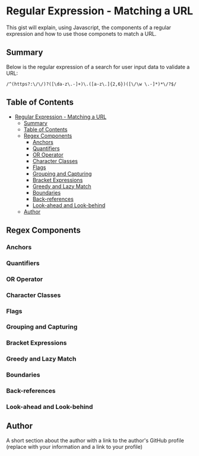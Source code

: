 # Regular Expression - Matching a URL
This gist will explain, using Javascript, the components of a regular expression and how to use those componets to match a URL.


## Summary
Below is the regular expression of a search for user input data to validate a URL:

````
/^(https?:\/\/)?([\da-z\.-]+)\.([a-z\.]{2,6})([\/\w \.-]*)*\/?$/
````
## Table of Contents

- [Regular Expression - Matching a URL](#regular-expression---matching-a-url)
  - [Summary](#summary)
  - [Table of Contents](#table-of-contents)
  - [Regex Components](#regex-components)
    - [Anchors](#anchors)
    - [Quantifiers](#quantifiers)
    - [OR Operator](#or-operator)
    - [Character Classes](#character-classes)
    - [Flags](#flags)
    - [Grouping and Capturing](#grouping-and-capturing)
    - [Bracket Expressions](#bracket-expressions)
    - [Greedy and Lazy Match](#greedy-and-lazy-match)
    - [Boundaries](#boundaries)
    - [Back-references](#back-references)
    - [Look-ahead and Look-behind](#look-ahead-and-look-behind)
  - [Author](#author)

## Regex Components

### Anchors

### Quantifiers

### OR Operator

### Character Classes

### Flags

### Grouping and Capturing

### Bracket Expressions

### Greedy and Lazy Match

### Boundaries

### Back-references

### Look-ahead and Look-behind

## Author

A short section about the author with a link to the author's GitHub profile (replace with your information and a link to your profile)
